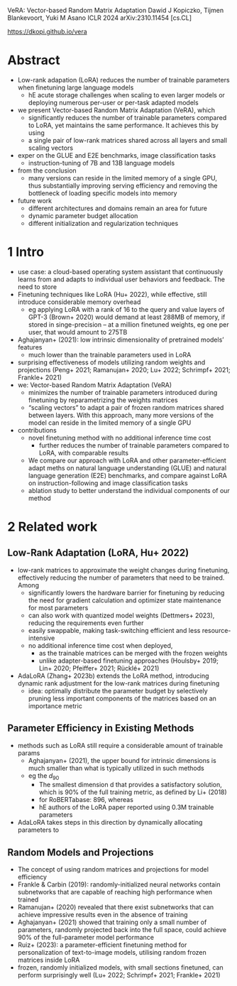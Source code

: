 VeRA: Vector-based Random Matrix Adaptation
Dawid J Kopiczko, Tijmen Blankevoort, Yuki M Asano
ICLR 2024 arXiv:2310.11454 [cs.CL]

https://dkopi.github.io/vera

# Abstract

* Low-rank adapation (LoRA) reduces the number of trainable parameters when
  finetuning large language models
  * hE acute storage challenges when scaling to even larger models or
    deploying numerous per-user or per-task adapted models
* we present Vector-based Random Matrix Adaptation (VeRA), which
  * significantly reduces the number of trainable parameters compared to LoRA,
    yet maintains the same performance. It achieves this by using
  * a single pair of low-rank matrices shared across all layers and
    small scaling vectors 
* exper on the GLUE and E2E benchmarks, image classification tasks
  * instruction-tuning of 7B and 13B language models
* from the conclusion
  * many versions can reside in the limited memory of a single GPU, thus
    substantially improving serving efficiency and
    removing the bottleneck of loading specific models into memory
* future work
  * different architectures and domains remain an area for future
  * dynamic parameter budget allocation
  * different initialization and regularization techniques

# 1 Intro

* use case: a cloud-based operating system assistant that continuously learns
  from and adapts to individual user behaviors and feedback. The need to store
* Finetuning techniques like LoRA (Hu+ 2022), while effective, still introduce
  considerable memory overhead
  * eg applying LoRA with a rank of 16 to the query and value layers of GPT-3
    (Brown+ 2020) would demand at least 288MB of memory, if stored in
    singe-precision – at a million finetuned weights, eg one per user, that
    would amount to 275TB
* Aghajanyan+ (2021): low intrinsic dimensionality of pretrained models’
  features
  * much lower than the trainable parameters used in LoRA
* surprising effectiveness of models utilizing random weights and projections
  (Peng+ 2021; Ramanujan+ 2020; Lu+ 2022; Schrimpf+ 2021; Frankle+ 2021)
* we: Vector-based Random Matrix Adaptation (VeRA)
  * minimizes the number of trainable parameters introduced during finetuning
    by reparametrizing the weights matrices
  * “scaling vectors” to adapt a pair of frozen random matrices shared between
    layers. With this approach, many more versions of the model can reside in
    the limited memory of a single GPU
* contributions
  * novel finetuning method with no additional inference time cost
    * further reduces the number of trainable parameters compared to LoRA, with
      comparable results
  * We compare our approach with LoRA and other parameter-efficient adapt meths
    on natural language understanding (GLUE) and natural language generation
    (E2E) benchmarks, and compare against LoRA on instruction-following and
    image classification tasks
  * ablation study to better understand the individual components of our method

# 2 Related work

## Low-Rank Adaptation (LoRA, Hu+ 2022)

* low-rank matrices to approximate the weight changes during finetuning,
  effectively reducing the number of parameters that need to be trained. Among
  * significantly lowers the hardware barrier for finetuning by reducing the
    need for gradient calculation and optimizer state maintenance for most
    parameters
  * can also work with quantized model weights (Dettmers+ 2023),
    reducing the requirements even further
  * easily swappable, making task-switching efficient and less
    resource-intensive
  * no additional inference time cost when deployed,
    * as the trainable matrices can be merged with the frozen weights
    * unlike adapter-based finetuning approaches
      (Houlsby+ 2019; Lin+ 2020; Pfeiffer+ 2021; Rücklé+ 2021)
* AdaLoRA (Zhang+ 2023b) extends the LoRA method, introducing
  dynamic rank adjustment for the low-rank matrices during finetuning
  * idea: optimally distribute the parameter budget
  by selectively pruning less important components of the matrices
  based on an importance metric

## Parameter Efficiency in Existing Methods

* methods such as LoRA still require a considerable amount of trainable params
  * Aghajanyan+ (2021), the upper bound for intrinsic dimensions is much
    smaller than what is typically utilized in such methods
  * eg the $d_90$
    * The smallest dimension d that provides a satisfactory solution, which is
      90% of the full training metric, as defined by Li+ (2018)
    * for RoBERTabase: 896, whereas
    * hE authors of the LoRA paper reported using 0.3M trainable parameters
* AdaLoRA takes steps in this direction by dynamically allocating parameters to

## Random Models and Projections

* The concept of using random matrices and projections for model efficiency
* Frankle & Carbin (2019): randomly-initialized neural networks contain
  subnetworks that are capable of reaching high performance when trained
* Ramanujan+ (2020) revealed that there exist subnetworks that can achieve
  impressive results even in the absence of training
* Aghajanyan+ (2021) showed that training only a small number of parameters,
  randomly projected back into the full space, could achieve 90% of the
  full-parameter model performance
* Ruiz+ (2023): a parameter-efficient finetuning method for personalization of
  text-to-image models, utilising random frozen matrices inside LoRA
* frozen, randomly initialized models, with small sections finetuned, can
  perform surprisingly well (Lu+ 2022; Schrimpf+ 2021; Frankle+ 2021)
